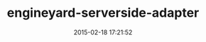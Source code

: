 ---
layout: post
title:  "engineyard-serverside-adapter"
repo:   "engineyard/engineyard-serverside-adapter"
date:   2015-02-18 17:21:52
gemurl: http://github.com/engineyard/engineyard-serverside-adapter
---
